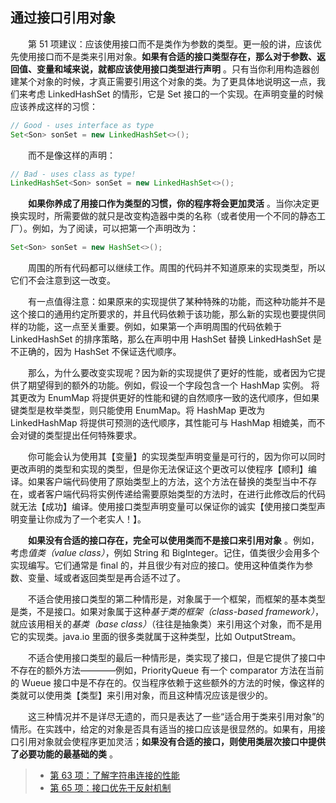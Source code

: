 ## 通过接口引用对象

&emsp;&emsp;第 51 项建议：应该使用接口而不是类作为参数的类型。更一般的讲，应该优先使用接口而不是类来引用对象。**如果有合适的接口类型存在，那么对于参数、返回值、变量和域来说，就都应该使用接口类型进行声明** 。只有当你利用构造器创建某个对象的时候，才真正需要引用这个对象的类。为了更具体地说明这一点，我们来考虑 LinkedHashSet 的情形，它是 Set 接口的一个实现。在声明变量的时候应该养成这样的习惯：

```java
// Good - uses interface as type
Set<Son> sonSet = new LinkedHashSet<>();
```

&emsp;&emsp;而不是像这样的声明：

```java
// Bad - uses class as type!
LinkedHashSet<Son> sonSet = new LinkedHashSet<>();
```

&emsp;&emsp;**如果你养成了用接口作为类型的习惯，你的程序将会更加灵活** 。当你决定更换实现时，所需要做的就只是改变构造器中类的名称（或者使用一个不同的静态工厂）。例如，为了阅读，可以把第一个声明改为：

```java
Set<Son> sonSet = new HashSet<>();
```

&emsp;&emsp;周围的所有代码都可以继续工作。周围的代码并不知道原来的实现类型，所以它们不会注意到这一改变。

&emsp;&emsp;有一点值得注意：如果原来的实现提供了某种特殊的功能，而这种功能并不是这个接口的通用约定所要求的，并且代码依赖于该功能，那么新的实现也要提供同样的功能，这一点至关重要。例如，如果第一个声明周围的代码依赖于 LinkedHashSet 的排序策略，那么在声明中用 HashSet 替换 LinkedHashSet 是不正确的，因为 HashSet 不保证迭代顺序。

&emsp;&emsp;那么，为什么要改变实现呢？因为新的实现提供了更好的性能，或者因为它提供了期望得到的额外的功能。例如，假设一个字段包含一个 HashMap 实例。 将其更改为 EnumMap 将提供更好的性能和键的自然顺序一致的迭代顺序，但如果键类型是枚举类型，则只能使用 EnumMap。将 HashMap 更改为 LinkedHashMap 将提供可预测的迭代顺序，其性能可与 HashMap 相媲美，而不会对键的类型提出任何特殊要求。

&emsp;&emsp;你可能会认为使用其【变量】的实现类型声明变量是可行的，因为你可以同时更改声明的类型和实现的类型，但是你无法保证这个更改可以使程序【顺利】编译。如果客户端代码使用了原始类型上的方法，这个方法在替换的类型当中不存在，或者客户端代码将实例传递给需要原始类型的方法时，在进行此修改后的代码就无法【成功】编译。使用接口类型声明变量可以保证你的诚实【使用接口类型声明变量让你成为了一个老实人！】。

&emsp;&emsp;**如果没有合适的接口存在，完全可以使用类而不是接口来引用对象** 。例如，考虑*值类（value class）*，例如 String 和 BigInteger。记住，值类很少会用多个实现编写。它们通常是 final 的，并且很少有对应的接口。使用这种值类作为参数、变量、域或者返回类型是再合适不过了。

&emsp;&emsp;不适合使用接口类型的第二种情形是，对象属于一个框架，而框架的基本类型是类，不是接口。如果对象属于这种*基于类的框架（class-based framework）*，就应该用相关的*基类（base class）*（往往是抽象类）来引用这个对象，而不是用它的实现类。java.io 里面的很多类就属于这种类型，比如 OutputStream。

&emsp;&emsp;不适合使用接口类型的最后一种情形是，类实现了接口，但是它提供了接口中不存在的额外方法————例如，PriorityQueue 有一个 comparator 方法在当前的 Wueue 接口中是不存在的。仅当程序依赖于这些额外的方法的时候，像这样的类就可以使用类【类型】来引用对象，而且这种情况应该是很少的。

&emsp;&emsp;这三种情况并不是详尽无遗的，而只是表达了一些“适合用于类来引用对象”的情形。在实践中，给定的对象是否具有适当的接口应该是很显然的。如果有，用接口引用对象就会使程序更加灵活；**如果没有合适的接口，则使用类层次接口中提供了必要功能的最基础的类** 。

> - [第 63 项：了解字符串连接的性能](https://gitee.com/lin-mt/effective-java-third-edition/blob/master/第09章：通用编程/第63项：注意字符串拼接的性能.md)
> - [第 65 项：接口优先于反射机制](https://gitee.com/lin-mt/effective-java-third-edition/blob/master/第09章：通用编程/第65项：接口优先于反射机制.md)
